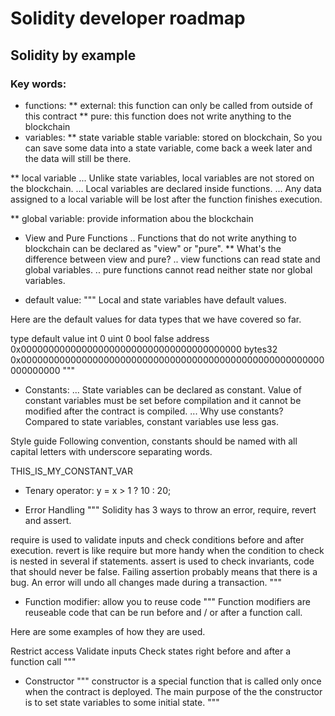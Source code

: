 # Solidity developer roadmap


##  Solidity by example

### Key words:
* functions:
** external: this function can only be called from outside of this contract 
** pure:     this function does not write anything to the blockchain
* variables:
** state variable
    stable variable: stored on blockchain, So you can save some data into a state variable, come back a week later and the data will still be there.

** local variable
... Unlike state variables, local variables are not stored on the blockchain.
... Local variables are declared inside functions.
... Any data assigned to a local variable will be lost after the function finishes execution.

** global variable: provide information abou the blockchain

* View and Pure Functions
.. Functions that do not write anything to blockchain can be declared as "view" or "pure".
** What's the difference between view and pure?
.. view functions can read state and global variables.
.. pure functions cannot read neither state nor global variables.

* default value:
"""
Local and state variables have default values.

Here are the default values for data types that we have covered so far.

type	default value
int	0
uint	0
bool	false
address	0x0000000000000000000000000000000000000000
bytes32	0x0000000000000000000000000000000000000000000000000000000000000000
"""

* Constants:
... State variables can be declared as constant. Value of constant variables must be set before compilation and it cannot be modified after the contract is compiled.
... Why use constants?
Compared to state variables, constant variables use less gas.

Style guide
Following convention, constants should be named with all capital letters with underscore separating words.

THIS_IS_MY_CONSTANT_VAR

* Tenary operator:
y = x > 1 ? 10 : 20;

* Error Handling
"""
Solidity has 3 ways to throw an error, require, revert and assert.

require is used to validate inputs and check conditions before and after execution.
revert is like require but more handy when the condition to check is nested in several if statements.
assert is used to check invariants, code that should never be false. Failing assertion probably means that there is a bug.
An error will undo all changes made during a transaction.
"""



* Function modifier: allow you to reuse code
"""
Function modifiers are reuseable code that can be run before and / or after a function call.

Here are some examples of how they are used.

Restrict access
Validate inputs
Check states right before and after a function call
"""


* Constructor
"""
constructor is a special function that is called only once when the contract is deployed.
The main purpose of the the constructor is to set state variables to some initial state.
"""
